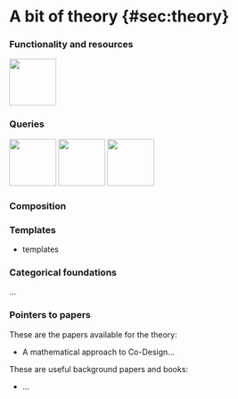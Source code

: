 # A bit of theory  {#sec:theory}


### Functionality and resources

<style type='text/css'>
img.art {
    height: 6em;
}

</style>

<img class='art'  latex-options='scale=0.33'  src="gmcdp_setup.pdf" />


### Queries


<img class='art' latex-options='scale=0.33' src="gmcdp_setup_query_r.pdf"/>

<img class='art' latex-options='scale=0.33' src="gmcdp_setup_query_f.pdf"/>

<img class='art' latex-options='scale=0.33' src="gmcdp_setup_h.pdf"/>

### Composition


### Templates
* templates

### Categorical foundations

...

### Pointers to papers

These are the papers available for the theory:

* A mathematical approach to Co-Design...

These are useful background papers and books:

* ...
